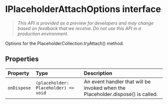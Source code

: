 # IPlaceholderAttachOptions interface





> _This API is provided as a preview for developers and may change based on feedback that we receive.  Do not use this API in a production environment._

Options for the PlaceholderCollection.tryAttach() method.




## Properties

| Property	   | Type	| Description|
|:-------------|:-------|:-----------|
|`onDispose`      | `(placeholder: Placeholder) => void` | An event handler that will be invoked when the Placeholder.dispose() is called. |






